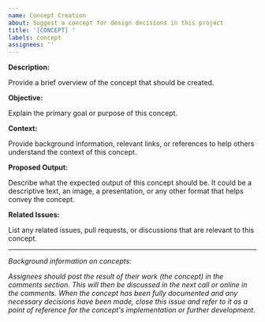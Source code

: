 ```yaml
---
name: Concept Creation
about: Suggest a concept for design decisions in this project
title: '[CONCEPT] '
labels: concept
assignees: ''
---
```


**Description:**

Provide a brief overview of the concept that should be created.

**Objective:**

Explain the primary goal or purpose of this concept.

**Context:**

Provide background information, relevant links, or references to help others understand the context of this concept.

**Proposed Output:**

Describe what the expected output of this concept should be. It could be a descriptive text, an image, a presentation, or any other format that helps convey the concept.

**Related Issues:**

List any related issues, pull requests, or discussions that are relevant to this concept.

---

*Background information on concepts:*

*Assignees should post the result of their work (the concept) in the comments section. This will then be discussed in the next call or online in the comments.
When the concept has been fully documented and any necessary decisions have been made, close this issue and refer to it as a point of reference for the concept's implementation or further development.*

